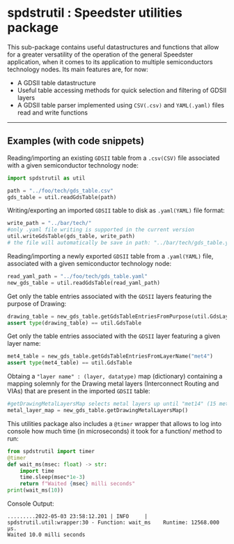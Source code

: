 # spdstrutil : Speedster utilities package

This sub-package contains useful datastructures and functions that allow for a greater versatility of the operation of the general Speedster application, when it comes to its application to multiple semiconductors technology nodes.
Its main features are, for now:
- A GDSII table datastructure
- Useful table accessing methods for quick selection and filtering of GDSII layers
- A GDSII table parser implemented using ```CSV(.csv)``` and ```YAML(.yaml)``` files read and write functions
---
## Examples (with code snippets)
Reading/importing an existing ```GDSII``` table from a ```.csv(CSV)``` file associated with a given semiconductor technology node:
```python
import spdstrutil as util

path = "../foo/tech/gds_table.csv"
gds_table = util.readGdsTable(path)
```
Writing/exporting an imported ```GDSII``` table to disk as ```.yaml(YAML)``` file format:
```python
write_path = "../bar/tech/"
#only .yaml file writing is supported in the current version
util.writeGdsTable(gds_table, write_path)
# the file will automatically be save in path: "../bar/tech/gds_table.yaml"
```
Reading/importing a newly exported ```GDSII``` table from a ```.yaml(YAML)``` file, associated with a given semiconductor technology node:
```python
read_yaml_path = "../foo/tech/gds_table.yaml"
new_gds_table = util.readGdsTable(read_yaml_path)
```
Get only the table entries associated with the ```GDSII``` layers featuring the purpose of Drawing:
```python
drawing_table = new_gds_table.getGdsTableEntriesFromPurpose(util.GdsLayerPurpose.DRAWING)
assert type(drawing_table) == util.GdsTable
```
Get only the table entries associated with the ```GDSII``` layer featuring a given layer name:
```python
met4_table = new_gds_table.getGdsTableEntriesFromLayerName("met4")
assert type(met4_table) == util.GdsTable
```
Obtaing a ```"layer name" : (layer, datatype)``` map (dictionary) containing a mapping solemnly for the Drawing metal layers (Interconnect Routing and VIAs) that are present in the imported ```GDSII``` table:
```python
#getDrawingMetalLayersMap selects metal layers up until "met14" (15 metal layers) by default. An higher number of maximum metal layers can be specified as input to getDrawingMetalLayersMap.
metal_layer_map = new_gds_table.getDrawingMetalLayersMap()
```

This utilities package also includes a ```@timer``` wrapper that allows to log into console how much time (in microseconds) it took for a function/ method to run:
```python
from spdstrutil import timer
@timer
def wait_ms(msec: float) -> str:
    import time
    time.sleep(msec*1e-3)
    return f"Waited {msec} milli seconds"
print(wait_ms(10))
```
Console Output:
```
.........2022-05-03 23:58:12.201 | INFO     | spdstrutil.util:wrapper:30 - Function: wait_ms	Runtime: 12568.000 μs.
Waited 10.0 milli seconds
```